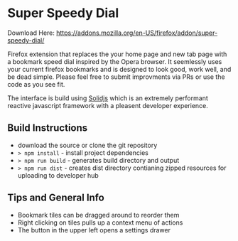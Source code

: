 # Super Speedy Dial

Download Here: https://addons.mozilla.org/en-US/firefox/addon/super-speedy-dial/

Firefox extension that replaces the your home page and new tab page with a bookmark speed dial inspired by the Opera browser. It seemlessly uses your current firefox bookmarks and is designed to look good, work well, and be dead simple. Please feel free to submit improvments via PRs or use the code as you see fit.

The interface is build using [Solidjs](https://www.solidjs.com) which is an extremely performant reactive javascript framework with a pleasent developer experience.

## Build Instructions

- download the source or clone the git repository
- `> npm install` - install project dependencies
- `> npm run build` - generates build directory and output
- `> npm run dist` - creates dist directory contianing zipped resources for uploading to developer hub

## Tips and General Info

- Bookmark tiles can be dragged around to reorder them
- Right clicking on tiles pulls up a context menu of actions
- The button in the upper left opens a settings drawer
